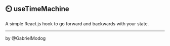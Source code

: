 ## ⏲️ useTimeMachine

A simple React.js hook to go forward and backwards with your state.

<hr>

by @GabrielModog

